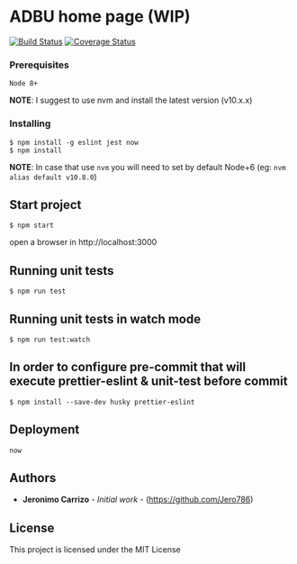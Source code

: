 # ADBU home page (WIP)

[![Build Status](https://travis-ci.com/Jero786/react-redux-next-example.svg?branch=master)](https://travis-ci.com/Jero786/react-redux-next-example)
[![Coverage Status](https://coveralls.io/repos/github/Jero786/react-next-example/badge.svg?branch=master)](https://coveralls.io/github/Jero786/react-next-example?branch=master)

### Prerequisites

`Node 8+`

**NOTE**:
I suggest to use nvm and install the latest version (v10.x.x)

### Installing

```
$ npm install -g eslint jest now
$ npm install
```
**NOTE**:
In case that use `nvm` you will need to set by default  Node+6 (eg: `nvm alias default v10.8.0`)

## Start project
```
$ npm start

```
open a browser in http://localhost:3000

## Running unit tests
```
$ npm run test
```
## Running unit tests in watch mode
```
$ npm run test:watch
```
## In order to configure pre-commit that will execute prettier-eslint & unit-test before commit
```
$ npm install --save-dev husky prettier-eslint
```
## Deployment

```
now
```

## Authors

* **Jeronimo Carrizo** - *Initial work* - (https://github.com/Jero786)

## License

This project is licensed under the MIT License
